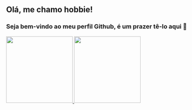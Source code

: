 ## Olá, me chamo hobbie! 
### Seja bem-vindo ao meu perfil Github, é um prazer tê-lo aqui 👋

<div>
<a href="https://github.com/hobbie-dev">
<img height="180em" src="https://github-readme-stats.vercel.app/api/top-langs/?username=hobbie-dev&layout=compact&langs_count=7&theme=dracula"/>
<img height="180em" src="https://github-readme-stats.vercel.app/api?username=hobbie-dev&show_icons=true&theme=dracula&include_all_commits=true&count_private=true"/>
</div>
